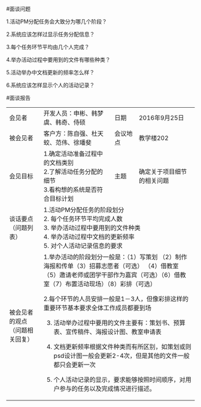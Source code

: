 #面谈问题

1.活动PM分配任务会大致分为哪几个阶段？

2.系统应该怎样过显示任务分配信息？

3.每个任务环节平均由几个人完成？

4.举办活动过程中要用到的文件有哪些种类？

5.活动举办中文档更新的频率怎么样？

6.系统应该怎样显示个人的活动记录？


#面谈报告
<table>

<tbody>

<tr><td>会见者</td><td>开发人员：申彬、韩梦虞、韩奇、侍硕</td><td>日期</td><td>2016年9月25日</td></tr>

<tr><td>被会见者</td><td>客户方：陈自强、杜天蛟、范伟、徐璠斐</td><td>会议地点</td><td>教学楼202</td></tr>

<tr><td>会见目标</td><td>1.确定活动准备过程中的文档类别<br/>2.了解活动任务分配的细节<br/>3.看构想的系统是否符合目标计划</td><td>主题</td><td>确定关于项目细节的相关问题</td></tr>

<tr><td>谈话要点（问题列表）</td><td colspan="3">1.活动PM分配任务的阶段划分
<br/>
2. 每个任务环节平均完成人数
<br/>
3. 举办活动过程中要用到的文件种类
<br/>
4. 举办活动过程中文档的更新频率
<br/>
5. 对个人活动记录信息的要求<br/>

<tr><td>被会见者的观点（问题相关回复）</td><td colspan="3">1.举办活动的阶段划分一般是：（1）写策划 （2）制作海报和传单（3）招募志愿者（可选） （4）借教室 （5）邀请老师或团学干部作为嘉宾（可选）（6）借教室（7）布置活动现场）（8）彩排（可选）<br/>

2.每个环节的人员安排一般是1－3人，但像彩排这样的重要环节基本要求全体工作成员都要到场<br/>

3. 活动举办过程中要用的文件主要有：策划书、预算表、宣传稿件、海报设计图、教室申请表<br/>

4. 文档更新频率根据文件种类而有所区别，如策划或则psd设计图一般会更新2-4次，但是其他的文件一般都只会更新一次<br/>

5. 个人活动记录的显示，要求能够按照时间顺序，对用户参与的任务以及完成情况进行描述。</td></tr>
</tbody>

</table>
